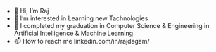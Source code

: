 - 👋 Hi, I’m Raj
- 👀 I’m interested in Learning new Tachnologies 
- 🌱 I completed my graduation in Computer Science & Engineering in Artificial Intelligence & Machine Learning
- 📫 How to reach me linkedin.com/in/rajdagam/
<!---
raj6134/raj6134 is a ✨ special ✨ repository because its `README.md` (this file) appears on your GitHub profile.
You can click the Preview link to take a look at your changes.
--->
